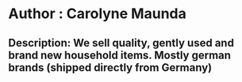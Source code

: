 # Author : Carolyne Maunda

## Description: We sell quality, gently used and brand new household items. Mostly german brands (shipped directly from Germany)